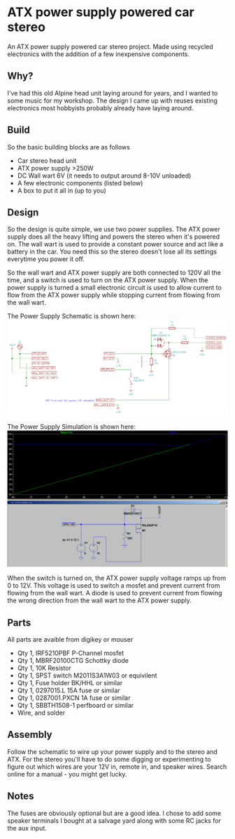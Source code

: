 # ATX power supply powered car stereo
An ATX power supply powered car stereo project. Made using recycled electronics with the addition of a few inexpensive components.

## Why?
I've had this old Alpine head unit laying around for years, and I wanted to some music for my workshop. The design I came up with reuses existing electronics most hobbyists probably already have laying around.

## Build
So the basic building blocks are as follows
- Car stereo head unit
- ATX power supply >250W
- DC Wall wart 6V (it needs to output around 8-10V unloaded)
- A few electronic components (listed below)
- A box to put it all in (up to you)

## Design
So the design is quite simple, we use two power supplies. The ATX power supply does all the heavy lifting and powers the stereo when it's powered on. The wall wart is used to provide a constant power source and act like a battery in the car. You need this so the stereo doesn't lose all its settings everytime you power it off.

So the wall wart and ATX power supply are both connected to 120V all the time, and a switch is used to turn on the ATX power supply. When the power supply is turned a small electronic circuit is used to allow current to flow from the ATX power supply while stopping current from flowing from the wall wart.

The Power Supply Schematic is shown here: 
![alt text](schematic/car-stereo.png "Power Supply Schematic")

The Power Supply Simulation is shown here: 
![alt text](simulation/car-stereo-power.png "Power Supply Simulation")

When the switch is turned on, the ATX power supply voltage ramps up from 0 to 12V. This voltage is used to switch a mosfet and prevent current from flowing from the wall wart. A diode is used to prevent current from flowing the wrong direction from the wall wart to the ATX power supply.

## Parts
All parts are avaible from digikey or mouser

- Qty 1, ‎IRF5210PBF‎ P-Channel mosfet
- Qty 1, ‎MBRF20100CTG‎ Schottky diode
- Qty 1, 10K Resistor
- Qty 1, SPST switch M2011S3A1W03 or equivilent
- Qty 1, Fuse holder BK/HHL or similar
- Qty 1, 0297015.L 15A fuse or similar
- Qty 1, 0287001.PXCN 1A fuse or similar
- Qty 1, SBBTH1508-1 perfboard or similar
- Wire, and solder

## Assembly
Follow the schematic to wire up your power supply and to the stereo and ATX. For the stereo you'll have to do some digging or experimenting to figure out which wires are your 12V in, remote in, and speaker wires. Search online for a manual - you might get lucky.

## Notes
The fuses are obviously optional but are a good idea. I chose to add some speaker terminals I bought at a salvage yard along with some RC jacks for the aux input.
